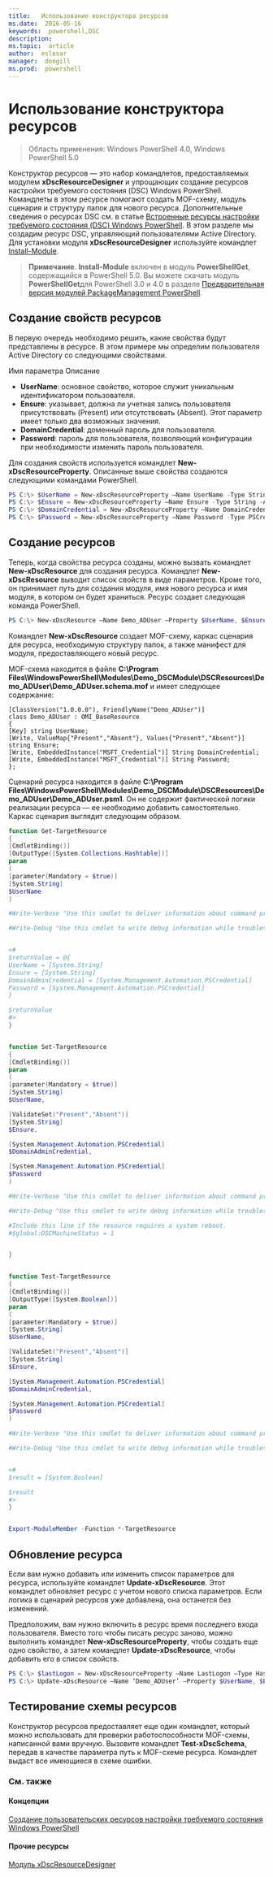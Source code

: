 ```yaml
---
title:   Использование конструктора ресурсов
ms.date:  2016-05-16
keywords:  powershell,DSC
description:  
ms.topic:  article
author:  eslesar
manager:  dongill
ms.prod:  powershell
---
```


# Использование конструктора ресурсов

> Область применения: Windows PowerShell 4.0, Windows PowerShell 5.0

Конструктор ресурсов — это набор командлетов, предоставляемых модулем **xDscResourceDesigner** и упрощающих создание ресурсов настройки требуемого состояния (DSC) Windows PowerShell. Командлеты в этом ресурсе помогают создать MOF-схему, модуль сценария и структуру папок для нового ресурса. Дополнительные сведения о ресурсах DSC см. в статье [Встроенные ресурсы настройки требуемого состояния (DSC) Windows PowerShell](authoringResource.md).
В этом разделе мы создадим ресурс DSC, управляющий пользователями Active Directory.
Для установки модуля **xDscResourceDesigner** используйте командлет [Install-Module](https://technet.microsoft.com/en-us/library/dn807162.aspx).

>**Примечание**. **Install-Module** включен в модуль **PowerShellGet**, содержащийся в PowerShell 5.0. Вы можете скачать модуль **PowerShellGet**для PowerShell 3.0 и 4.0 в разделе [Предварительная версия модулей PackageManagement PowerShell](https://www.microsoft.com/en-us/download/details.aspx?id=49186).

## Создание свойств ресурсов
В первую очередь необходимо решить, какие свойства будут представлены в ресурсе. В этом примере мы определим пользователя Active Directory со следующими свойствами.
 
Имя параметра Описание
* **UserName**: основное свойство, которое служит уникальным идентификатором пользователя.
* **Ensure**: указывает, должна ли учетная запись пользователя присутствовать (Present) или отсутствовать (Absent). Этот параметр имеет только два возможных значения.
* **DomainCredential**: доменный пароль для пользователя.
* **Password**: пароль для пользователя, позволяющий конфигурации при необходимости изменить пароль пользователя.

Для создания свойств используется командлет **New-xDscResourceProperty**. Описанные выше свойства создаются следующими командами PowerShell.

```powershell
PS C:\> $UserName = New-xDscResourceProperty –Name UserName -Type String -Attribute Key
PS C:\> $Ensure = New-xDscResourceProperty –Name Ensure -Type String -Attribute Write –ValidateSet “Present”, “Absent”
PS C:\> $DomainCredential = New-xDscResourceProperty –Name DomainCredential-Type PSCredential -Attribute Write
PS C:\> $Password = New-xDscResourceProperty –Name Password -Type PSCredential -Attribute Write
```

## Создание ресурсов

Теперь, когда свойства ресурса созданы, можно вызвать командлет **New-xDscResource** для создания ресурса. Командлет **New-xDscResource** выводит список свойств в виде параметров. Кроме того, он принимает путь для создания модуля, имя нового ресурса и имя модуля, в котором он будет храниться. Ресурс создает следующая команда PowerShell.

```powershell
PS C:\> New-xDscResource –Name Demo_ADUser –Property $UserName, $Ensure, $DomainCredential, $Password –Path ‘C:\Program Files\WindowsPowerShell\Modules’ –ModuleName Demo_DSCModule
```

Командлет **New-xDscResource** создает MOF-схему, каркас сценария для ресурса, необходимую структуру папок, а также манифест для модуля, предоставляющего новый ресурс.

MOF-схема находится в файле **C:\Program Files\WindowsPowerShell\Modules\Demo_DSCModule\DSCResources\Demo_ADUser\Demo_ADUser.schema.mof** и имеет следующее содержание:

```
[ClassVersion("1.0.0.0"), FriendlyName("Demo_ADUser")]
class Demo_ADUser : OMI_BaseResource
{
[Key] string UserName;
[Write, ValueMap{"Present","Absent"}, Values{"Present","Absent"}] string Ensure;
[Write, EmbeddedInstance("MSFT_Credential")] String DomainCredential;
[Write, EmbeddedInstance("MSFT_Credential")] String Password;
};
```

Сценарий ресурса находится в файле **C:\Program Files\WindowsPowerShell\Modules\Demo_DSCModule\DSCResources\Demo_ADUser\Demo_ADUser.psm1**. Он не содержит фактической логики реализации ресурса — ее необходимо добавить самостоятельно. Каркас сценария выглядит следующим образом.

```powershell
function Get-TargetResource
{
[CmdletBinding()]
[OutputType([System.Collections.Hashtable])]
param
(
[parameter(Mandatory = $true)]
[System.String]
$UserName
)

#Write-Verbose "Use this cmdlet to deliver information about command processing."

#Write-Debug "Use this cmdlet to write debug information while troubleshooting."


<#
$returnValue = @{
UserName = [System.String]
Ensure = [System.String]
DomainAdminCredential = [System.Management.Automation.PSCredential]
Password = [System.Management.Automation.PSCredential]
}

$returnValue
#>
}


function Set-TargetResource
{
[CmdletBinding()]
param
(
[parameter(Mandatory = $true)]
[System.String]
$UserName,

[ValidateSet("Present","Absent")]
[System.String]
$Ensure,

[System.Management.Automation.PSCredential]
$DomainAdminCredential,

[System.Management.Automation.PSCredential]
$Password
)

#Write-Verbose "Use this cmdlet to deliver information about command processing."

#Write-Debug "Use this cmdlet to write debug information while troubleshooting."

#Include this line if the resource requires a system reboot.
#$global:DSCMachineStatus = 1


}


function Test-TargetResource
{
[CmdletBinding()]
[OutputType([System.Boolean])]
param
(
[parameter(Mandatory = $true)]
[System.String]
$UserName,

[ValidateSet("Present","Absent")]
[System.String]
$Ensure,

[System.Management.Automation.PSCredential]
$DomainAdminCredential,

[System.Management.Automation.PSCredential]
$Password
)

#Write-Verbose "Use this cmdlet to deliver information about command processing."

#Write-Debug "Use this cmdlet to write debug information while troubleshooting."


<#
$result = [System.Boolean]

$result
#>
}


Export-ModuleMember -Function *-TargetResource
```

## Обновление ресурса

Если вам нужно добавить или изменить список параметров для ресурса, используйте командлет **Update-xDscResource**. Этот командлет обновляет ресурс с учетом нового списка параметров. Если логика в сценарий ресурсов уже добавлена, она останется без изменений.

Предположим, вам нужно включить в ресурс время последнего входа пользователя. Вместо того чтобы писать ресурс заново, можно выполнить командлет **New-xDscResourceProperty**, чтобы создать еще одно свойство, а затем командлет **Update-xDscResource**, чтобы добавить его в список свойств.

```powershell
PS C:\> $lastLogon = New-xDscResourceProperty –Name LastLogon –Type Hashtable –Attribute Write –Description “For mapping users to their last log on time”
PS C:\> Update-xDscResource –Name ‘Demo_ADUser’ –Property $UserName, $Ensure, $DomainCredential, $Password, $lastLogon -Force
```

## Тестирование схемы ресурсов

Конструктор ресурсов предоставляет еще один командлет, который можно использовать для проверки работоспособности MOF-схемы, написанной вами вручную. Вызовите командлет **Test-xDscSchema**, передав в качестве параметра путь к MOF-схеме ресурса. Командлет выдаст все имеющиеся в схеме ошибки.

### См. также

#### Концепции
[Создание пользовательских ресурсов настройки требуемого состояния Windows PowerShell](authoringResource.md)

#### Прочие ресурсы
[Модуль xDscResourceDesigner](https://powershellgallery.com/packages/xDscResourceDesigner)



<!--HONumber=May16_HO3-->


